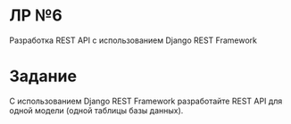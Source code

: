 # ЛР №6

Разработка REST API с использованием Django REST Framework

# Задание

С использованием Django REST Framework разработайте REST API для одной модели (одной таблицы базы данных).
